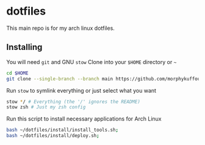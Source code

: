 # dotfiles  
This main repo is for my arch linux dotfiles.

## Installing

You will need `git` and GNU `stow`
Clone into your `$HOME` directory or `~`

```bash
cd $HOME
git clone --single-branch --branch main https://github.com/morphykuffour/dotfiles.git 
```

Run `stow` to symlink everything or just select what you want

```bash
stow */ # Everything (the '/' ignores the README)
stow zsh # Just my zsh config
```

Run this script to install necessary applications for Arch Linux

```bash
bash ~/dotfiles/install/install_tools.sh;
bash ~/dotfiles/install/deploy.sh;

```
